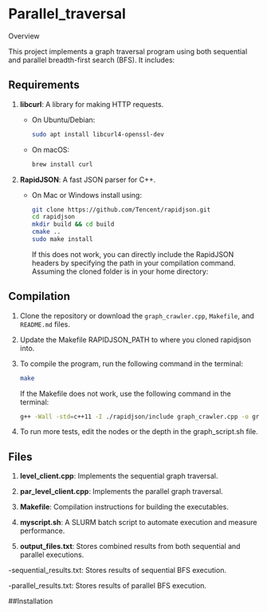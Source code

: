 # Parallel_traversal
Overview

This project implements a graph traversal program using both sequential and parallel breadth-first search (BFS). It includes:

## Requirements

1. **libcurl**: A library for making HTTP requests.
   - On Ubuntu/Debian:
     ```bash
     sudo apt install libcurl4-openssl-dev
     ```
   - On macOS:
     ```bash
     brew install curl
     ```

2. **RapidJSON**: A fast JSON parser for C++.
   - On Mac or Windows install using:
     ```bash
     git clone https://github.com/Tencent/rapidjson.git
     cd rapidjson
     mkdir build && cd build
     cmake ..
     sudo make install
     ```

     If this does not work, you can directly include the RapidJSON headers by specifying the path in your
compilation command. Assuming the cloned folder is in your home directory:

## Compilation

1. Clone the repository or download the `graph_crawler.cpp`, `Makefile`, and `README.md` files.
   
2. Update the Makefile RAPIDJSON_PATH to where you cloned rapidjson into.

3. To compile the program, run the following command in the terminal:
   ```bash
   make
   ```
   If the Makefile does not work, use the following command in the terminal:
   ```bash
   g++ -Wall -std=c++11 -I ./rapidjson/include graph_crawler.cpp -o graph_crawler -lcurl
   ```
4. To run more tests, edit the nodes or the depth in the graph_script.sh file.


## Files

1. **level_client.cpp**: Implements the sequential graph traversal.

2. **par_level_client.cpp**: Implements the parallel graph traversal.

3. **Makefile**: Compilation instructions for building the executables.

4. **myscript.sh**: A SLURM batch script to automate execution and measure performance.

5. **output_files.txt**: Stores combined results from both sequential and parallel executions.

-sequential_results.txt: Stores results of sequential BFS execution.

-parallel_results.txt: Stores results of parallel BFS execution.

##Installation

